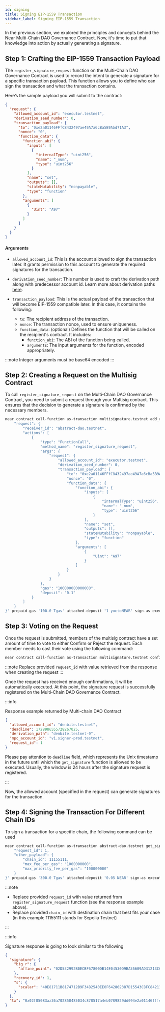```yaml
---
id: signing
title: Signing EIP-1559 Transaction
sidebar_label: Signing EIP-1559 Transaction
---
```


In the previous section, we explored the principles and concepts behind the Near Multi-Chain DAO Governance Contract. Now, it's time to put that knowledge into action by actually generating a signature.

## Step 1: Crafting the EIP-1559 Transaction Payload

The `register_signature_request` function on the Multi-Chain DAO Governance Contract is used to record the intent to generate a signature for a specific transaction payload. This function allows you to define who can sign the transaction and what the transaction contains.

Here’s the sample payload you will submit to the contract:

```json
{
  "request": {
    "allowed_account_id": "executor.testnet",
    "derivation_seed_number": 0,
    "transaction_payload": {
      "to": "0xe2a01146FFfC8432497ae49A7a6cBa5B9Abd71A3",
      "nonce": "0",
      "function_data": {
        "function_abi": {
          "inputs": [
            {
              "internalType": "uint256",
              "name": "_num",
              "type": "uint256"
            }
          ],
          "name": "set",
          "outputs": [],
          "stateMutability": "nonpayable",
          "type": "function"
        },
        "arguments": [
          {
            "Uint": "A97"
          }
        ]
      }
    }
  }
}
```

#### Arguments

- `allowed_account_id`: This is the account allowed to sign the transaction later. It grants permission to this account to generate the required signatures for the transaction.

- `derivation_seed_number`: This number is used to craft the derivation path along with predecessor account id. Learn more about derivation paths [here](/concepts/abstraction/chain-signatures#derivation-paths-one-account-multiple-chains).

- `transaction_payload`: This is the actual payload of the transaction that will become EIP-1559 compatible later. In this case, it contains the following:

  - `to`: The recipient address of the transaction.
  - `nonce`: The transaction nonce, used to ensure uniqueness.
  - `function_data`: (optional) Defines the function that will be called on the recipient's contract. It includes:
    - `function_abi`: The ABI of the function being called.
    - `arguments`: The input arguments for the function, encoded appropriately.

:::note
Integer arguments must be base64 encoded
:::

## Step 2: Creating a Request on the Multisig Contract

To call `register_signature_request` on the Multi-Chain DAO Governance Contract, you need to submit a request through your Multisig contract. This ensures that the decision to generate a signature is confirmed by the necessary members.

```bash
near contract call-function as-transaction multisignature.testnet add_request json-args '{
    "request": {
        "receiver_id": "abstract-dao.testnet",
        "actions": [
            {
                "type": "FunctionCall",
                "method_name": "register_signature_request",
                "args": {
                    "request": {
                        "allowed_account_id": "executor.testnet",
                        "derivation_seed_number": 0,
                        "transaction_payload": {
                            "to": "0xe2a01146FFfC8432497ae49A7a6cBa5B9Abd71A3",
                            "nonce": "0",
                            "function_data": {
                                "function_abi": {
                                    "inputs": [
                                        {
                                            "internalType": "uint256",
                                            "name": "_num",
                                            "type": "uint256"
                                        }
                                    ],
                                    "name": "set",
                                    "outputs": [],
                                    "stateMutability": "nonpayable",
                                    "type": "function"
                                },
                                "arguments": [
                                    {
                                        "Uint": "A97"
                                    }
                                ]
                            }
                        }
                    }
                },
                "gas": "100000000000000",
                "deposit": "0.1"
            }
        ]
    }
}' prepaid-gas '100.0 Tgas' attached-deposit '1 yoctoNEAR' sign-as executor.testnet network-config testnet
```

## Step 3: Voting on the Request

Once the request is submitted, members of the multisig contract have a set amount of time to vote to either Confirm or Reject the request. Each member needs to cast their vote using the following command:

```bash
near contract call-function as-transaction multisignature.testnet confirm json-args '{"request_id": 1}' prepaid-gas '100.0 Tgas' attached-deposit '1 yoctoNEAR' sign-as account.testnet network-config testnet
```

:::note
Replace provided `request_id` with value retrieved from the response when creating the request
:::

Once the request has received enough confirmations, it will be automatically executed. At this point, the signature request is successfully registered on the Multi-Chain DAO Governance Contract.

:::info

Response example returned by Multi-chain DAO Contract

```json
{
  "allowed_account_id": "denbite.testnet",
  "deadline": 1728986555728267025,
  "derivation_path": "denbite.testnet-0",
  "mpc_account_id": "v1.signer-prod.testnet",
  "request_id": 1
}
```

Please pay attention to `deadline` field, which represents the Unix timestamp in the future until which the `get_signature` function is allowed to be executed. Usually, the window is 24 hours after the signature request is registered.

:::

Now, the allowed account (specified in the request) can generate signatures for the transaction.

## Step 4: Signing the Transaction For Different Chain IDs

To sign a transaction for a specific chain, the following command can be used

```bash
near contract call-function as-transaction abstract-dao.testnet get_signature json-args '{
    "request_id": 1,
    "other_payload": {
        "chain_id": 11155111,
        "max_fee_per_gas": "1000000000",
        "max_priority_fee_per_gas": "100000000"
    }
}' prepaid-gas '300.0 Tgas' attached-deposit '0.05 NEAR' sign-as executor.testnet network-config testnet
```

:::note

- Replace provided `request_id` with value returned from `register_signature_request` function (see the response example above).
- Replace provided `chain_id` with destination chain that best fits your case (in this example 11155111 stands for Sepolia Testnet)

:::

:::info

Signature response is going to look similar to the following

```json
{
  "signature": {
    "big_r": {
      "affine_point": "02D532992B0ECBF67800DB14E04530D9BA55609AD31213CC7ABDB554E8FDA986D3"
    },
    "recovery_id": 1,
    "s": {
      "scalar": "40E81711B8174712B9F34B2540EE0F642802387D15543CBFC84211BB04B83AC3"
    }
  },
  "tx": "0x02f85083aa36a702850485034c878517a4eb0789829dd094e2a01146fffc8432497ae49a7a6cba5b9abd71a380a460fe47b1000000000000000000000000000000000000000000000000000000000000a84bc0"
}
```
